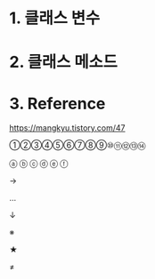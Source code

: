 # 1. 클래스 변수
# 2. 클래스 메소드
# 3. Reference
https://mangkyu.tistory.com/47  

①②③④⑤⑥⑦⑧⑨⑩⑪⑫⑬⑭

ⓐ 
ⓑ 
ⓒ 
ⓓ 
ⓔ 
ⓕ 

→

…

↓

※

★

≠
